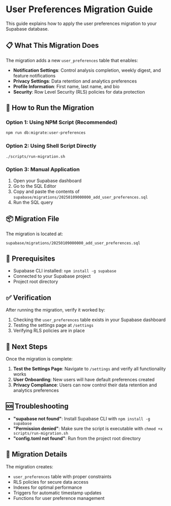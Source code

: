 # User Preferences Migration Guide

This guide explains how to apply the user preferences migration to your Supabase database.

## 📋 What This Migration Does

The migration adds a new `user_preferences` table that enables:

- **Notification Settings**: Control analysis completion, weekly digest, and feature notifications
- **Privacy Settings**: Data retention and analytics preferences
- **Profile Information**: First name, last name, and bio
- **Security**: Row Level Security (RLS) policies for data protection

## 🚀 How to Run the Migration

### Option 1: Using NPM Script (Recommended)

```bash
npm run db:migrate:user-preferences
```

### Option 2: Using Shell Script Directly

```bash
./scripts/run-migration.sh
```

### Option 3: Manual Application

1. Open your Supabase dashboard
2. Go to the SQL Editor
3. Copy and paste the contents of `supabase/migrations/20250109000000_add_user_preferences.sql`
4. Run the SQL query

## 📦 Migration File

The migration is located at:
```
supabase/migrations/20250109000000_add_user_preferences.sql
```

## 🔧 Prerequisites

- Supabase CLI installed: `npm install -g supabase`
- Connected to your Supabase project
- Project root directory

## ✅ Verification

After running the migration, verify it worked by:

1. Checking the `user_preferences` table exists in your Supabase dashboard
2. Testing the settings page at `/settings`
3. Verifying RLS policies are in place

## 🎯 Next Steps

Once the migration is complete:

1. **Test the Settings Page**: Navigate to `/settings` and verify all functionality works
2. **User Onboarding**: New users will have default preferences created
3. **Privacy Compliance**: Users can now control their data retention and analytics preferences

## 🆘 Troubleshooting

- **"supabase not found"**: Install Supabase CLI with `npm install -g supabase`
- **"Permission denied"**: Make sure the script is executable with `chmod +x scripts/run-migration.sh`
- **"config.toml not found"**: Run from the project root directory

## 📝 Migration Details

The migration creates:
- `user_preferences` table with proper constraints
- RLS policies for secure data access
- Indexes for optimal performance
- Triggers for automatic timestamp updates
- Functions for user preference management 